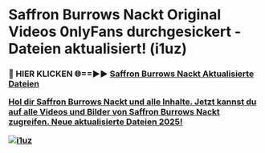 # Saffron Burrows Nackt Original Videos 0nlyFans durchgesickert - Dateien aktualisiert! (i1uz)

<h3>🔴 HIER KLICKEN 🌐==►► <a href="https://tinyurl.com/h6vf6nb8" rel="nofollow">Saffron Burrows Nackt Aktualisierte Dateien

Hol dir Saffron Burrows Nackt und alle Inhalte. Jetzt kannst du auf alle Videos und Bilder von Saffron Burrows Nackt zugreifen. Neue aktualisierte Dateien 2025!

[![i1uz](https://i.imgur.com/sD4kR3V.gif)](https://tinyurl.com/h6vf6nb8)
